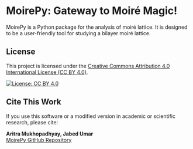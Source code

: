 # MoirePy: Gateway to Moiré Magic!

MoirePy is a Python package for the analysis of moiré lattice. It is designed to be a user-friendly tool for studying a bilayer moiré lattice.


<!-- @jabed write here, the license should go at the bottom (I will write within this week)-->



## License

This project is licensed under the [Creative Commons Attribution 4.0 International License (CC BY 4.0)](https://creativecommons.org/licenses/by/4.0/).

[![License: CC BY 4.0](https://img.shields.io/badge/License-CC--BY--4.0-lightgrey.svg)](https://creativecommons.org/licenses/by/4.0/)


## Cite This Work

If you use this software or a modified version in academic or scientific research, please cite:

**Aritra Mukhopadhyay, Jabed Umar**  
[MoirePy GitHub Repository](https://github.com/your-username/your-repo-name)
